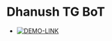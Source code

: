 # Dhanush TG BoT

* [![DEMO-LINK](https://img.shields.io/static/v1?label=EvaMaria&message=devs&color=blue)](https://telegram.dog/EvaMariaDevs)
